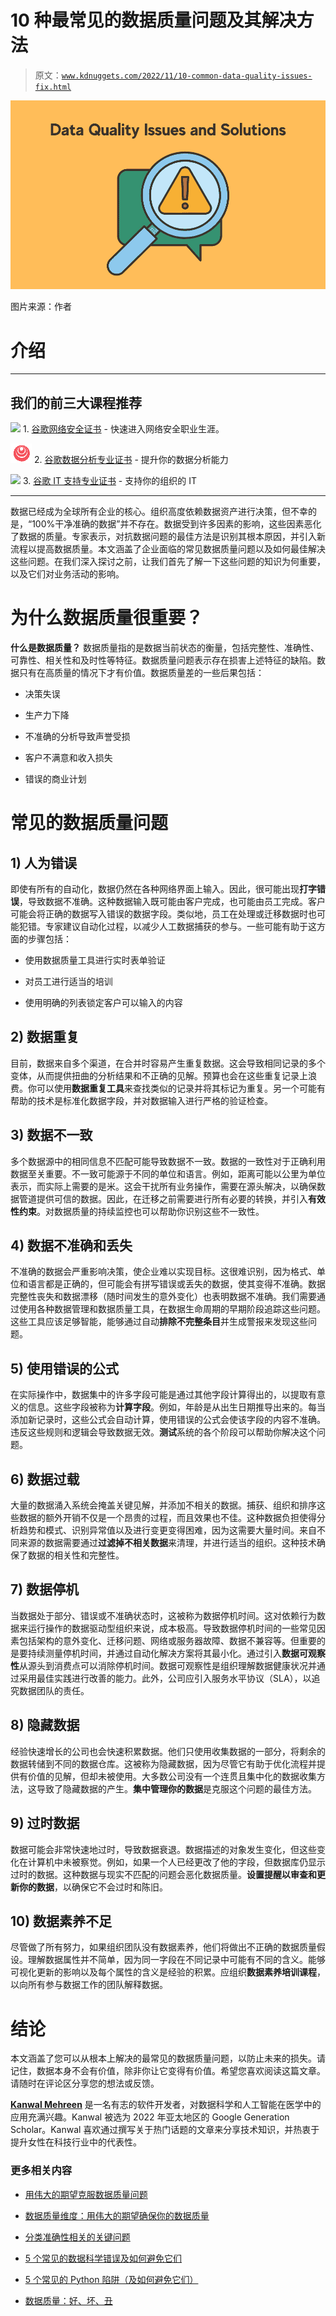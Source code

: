 # 10 种最常见的数据质量问题及其解决方法

> 原文：[`www.kdnuggets.com/2022/11/10-common-data-quality-issues-fix.html`](https://www.kdnuggets.com/2022/11/10-common-data-quality-issues-fix.html)

![10 种最常见的数据质量问题及其解决方法](img/526076380be505349c1a76723d549a51.png)

图片来源：作者

# 介绍

* * *

## 我们的前三大课程推荐

![](img/0244c01ba9267c002ef39d4907e0b8fb.png) 1. [谷歌网络安全证书](https://www.kdnuggets.com/google-cybersecurity) - 快速进入网络安全职业生涯。

![](img/e225c49c3c91745821c8c0368bf04711.png) 2. [谷歌数据分析专业证书](https://www.kdnuggets.com/google-data-analytics) - 提升你的数据分析能力

![](img/0244c01ba9267c002ef39d4907e0b8fb.png) 3. [谷歌 IT 支持专业证书](https://www.kdnuggets.com/google-itsupport) - 支持你的组织的 IT

* * *

数据已经成为全球所有企业的核心。组织高度依赖数据资产进行决策，但不幸的是，“100%干净准确的数据”并不存在。数据受到许多因素的影响，这些因素恶化了数据的质量。专家表示，对抗数据问题的最佳方法是识别其根本原因，并引入新流程以提高数据质量。本文涵盖了企业面临的常见数据质量问题以及如何最佳解决这些问题。在我们深入探讨之前，让我们首先了解一下这些问题的知识为何重要，以及它们对业务活动的影响。

# 为什么数据质量很重要？

**什么是数据质量？** 数据质量指的是数据当前状态的衡量，包括完整性、准确性、可靠性、相关性和及时性等特征。数据质量问题表示存在损害上述特征的缺陷。数据只有在高质量的情况下才有价值。数据质量差的一些后果包括：

+   决策失误

+   生产力下降

+   不准确的分析导致声誉受损

+   客户不满意和收入损失

+   错误的商业计划

# 常见的数据质量问题

## 1) 人为错误

即使有所有的自动化，数据仍然在各种网络界面上输入。因此，很可能出现**打字错误**，导致数据不准确。这种数据输入既可能由客户完成，也可能由员工完成。客户可能会将正确的数据写入错误的数据字段。类似地，员工在处理或迁移数据时也可能犯错。专家建议自动化过程，以减少人工数据捕获的参与。一些可能有助于这方面的步骤包括：

+   使用数据质量工具进行实时表单验证

+   对员工进行适当的培训

+   使用明确的列表锁定客户可以输入的内容

## 2) 数据重复

目前，数据来自多个渠道，在合并时容易产生重复数据。这会导致相同记录的多个变体，从而提供扭曲的分析结果和不正确的见解。预算也会在这些重复记录上浪费。你可以使用**数据重复工具**来查找类似的记录并将其标记为重复。另一个可能有帮助的技术是标准化数据字段，并对数据输入进行严格的验证检查。

## 3) 数据不一致

多个数据源中的相同信息不匹配可能导致数据不一致。数据的一致性对于正确利用数据至关重要。不一致可能源于不同的单位和语言。例如，距离可能以公里为单位表示，而实际上需要的是米。这会干扰所有业务操作，需要在源头解决，以确保数据管道提供可信的数据。因此，在迁移之前需要进行所有必要的转换，并引入**有效性约束**。对数据质量的持续监控也可以帮助你识别这些不一致性。

## 4) 数据不准确和丢失

不准确的数据会严重影响决策，使企业难以实现目标。这很难识别，因为格式、单位和语言都是正确的，但可能会有拼写错误或丢失的数据，使其变得不准确。数据完整性丧失和数据漂移（随时间发生的意外变化）也表明数据不准确。我们需要通过使用各种数据管理和数据质量工具，在数据生命周期的早期阶段追踪这些问题。这些工具应该足够智能，能够通过自动**排除不完整条目**并生成警报来发现这些问题。

## 5) 使用错误的公式

在实际操作中，数据集中的许多字段可能是通过其他字段计算得出的，以提取有意义的信息。这些字段被称为**计算字段**。例如，年龄是从出生日期推导出来的。每当添加新记录时，这些公式会自动计算，使用错误的公式会使该字段的内容不准确。违反这些规则和逻辑会导致数据无效。**测试**系统的各个阶段可以帮助你解决这个问题。

## 6) 数据过载

大量的数据涌入系统会掩盖关键见解，并添加不相关的数据。捕获、组织和排序这些数据的额外开销不仅是一个昂贵的过程，而且效果也不佳。这种数据负担使得分析趋势和模式、识别异常值以及进行变更变得困难，因为这需要大量时间。来自不同来源的数据需要通过**过滤掉不相关数据**来清理，并进行适当的组织。这种技术确保了数据的相关性和完整性。

## 7) 数据停机

当数据处于部分、错误或不准确状态时，这被称为数据停机时间。这对依赖行为数据来运行操作的数据驱动型组织来说，成本极高。导致数据停机时间的一些常见因素包括架构的意外变化、迁移问题、网络或服务器故障、数据不兼容等。但重要的是要持续测量停机时间，并通过自动化解决方案将其最小化。通过引入**数据可观察性**从源头到消费点可以消除停机时间。数据可观察性是组织理解数据健康状况并通过采用最佳实践进行改善的能力。此外，公司应引入服务水平协议（SLA），以追究数据团队的责任。

## 8) 隐藏数据

经验快速增长的公司也会快速积累数据。他们只使用收集数据的一部分，将剩余的数据转储到不同的数据仓库。这被称为隐藏数据，因为尽管它有助于优化流程并提供有价值的见解，但却未被使用。大多数公司没有一个连贯且集中化的数据收集方法，这导致了隐藏数据的产生。**集中管理你的数据**是克服这个问题的最佳方法。

## 9) 过时数据

数据可能会非常快速地过时，导致数据衰退。数据描述的对象发生变化，但这些变化在计算机中未被察觉。例如，如果一个人已经更改了他的字段，但数据库仍显示过时的数据。这种数据与现实不匹配的问题会恶化数据质量。**设置提醒以审查和更新你的数据**，以确保它不会过时和陈旧。

## 10) 数据素养不足

尽管做了所有努力，如果组织团队没有数据素养，他们将做出不正确的数据质量假设。理解数据属性并不简单，因为同一字段在不同记录中可能有不同的含义。能够可视化更新的影响以及每个属性的含义是经验的积累。应组织**数据素养培训课程**，以向所有参与数据工作的团队解释数据。

# 结论

本文涵盖了您可以从根本上解决的最常见的数据质量问题，以防止未来的损失。请记住，数据本身不会有价值，除非你让它变得有价值。希望您喜欢阅读这篇文章。请随时在评论区分享您的想法或反馈。

**[Kanwal Mehreen](https://www.linkedin.com/in/kanwal-mehreen1)** 是一名有志的软件开发者，对数据科学和人工智能在医学中的应用充满兴趣。Kanwal 被选为 2022 年亚太地区的 Google Generation Scholar。Kanwal 喜欢通过撰写关于热门话题的文章来分享技术知识，并热衷于提升女性在科技行业中的代表性。

### 更多相关内容

+   [用伟大的期望克服数据质量问题](https://www.kdnuggets.com/2023/01/overcome-data-quality-issues-great-expectations.html)

+   [数据质量维度：用伟大的期望确保你的数据质量](https://www.kdnuggets.com/2023/03/data-quality-dimensions-assuring-data-quality-great-expectations.html)

+   [分类准确性相关的关键问题](https://www.kdnuggets.com/2023/03/key-issues-associated-classification-accuracy.html)

+   [5 个常见的数据科学错误及如何避免它们](https://www.kdnuggets.com/5-common-data-science-mistakes-and-how-to-avoid-them)

+   [5 个常见的 Python 陷阱（及如何避免它们）](https://www.kdnuggets.com/5-common-python-gotchas-and-how-to-avoid-them)

+   [数据质量：好、坏、丑](https://www.kdnuggets.com/2022/01/data-quality-good-bad-ugly.html)
